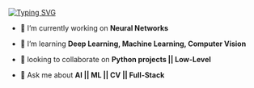 [![Typing SVG](https://readme-typing-svg.demolab.com?font=Signika&size=30&pause=1000&color=373737&random=false&width=435&lines=Data-Science;Machine+learning;Deep+learning;Low-Level)](https://git.io/typing-svg)

- 🔭 I’m currently working on **Neural Networks**

- 🌱 I’m learning **Deep Learning, Machine Learning, Computer Vision**

- 👯 looking to collaborate on **Python projects || Low-Level**

- 💬 Ask me about **AI || ML || CV || Full-Stack**
